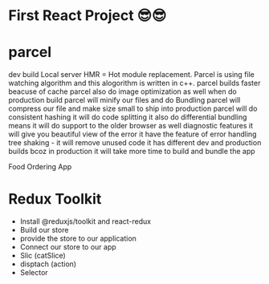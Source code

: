 # First React Project 😎😎

# parcel

dev build
Local server
HMR = Hot module replacement.
Parcel is using file watching algorithm and this alogorithm is written in c++.
parcel builds faster beacuse of cache
parcel also do image optimization as well
when do production build parcel will minify our files and do Bundling
parcel will compress our file and make size small to ship into production
parcel will do consistent hashing
it will do code splitting
it also do differential bundling means it will do support to the older browser as well
diagnostic features it will give you beautiful view of the error
it have the feature of error handling
tree shaking - it will remove unused code
it has different dev and production builds bcoz in production it will take more time to build and bundle the app

Food Ordering App

<!-- /**
 *
 Header
    -Logo
    -NavItems
  Body
    -Search
    -ResturantContainer
      -CardItems
        -Image
        -Name of rest , cuisine , star rating , delivery time etc
  Footer
    -Copyrights
    -Links
    -Address
    -Contacts
 */ -->

# Redux Toolkit

- Install @reduxjs/toolkit and react-redux
- Build our store
- provide the store to our application
- Connect our store to our app
- Slic (catSlice)
- disptach (action)
- Selector
